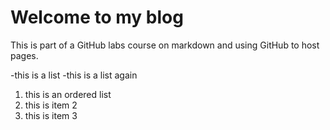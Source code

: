 # Welcome to my blog

This is part of a GitHub labs course on markdown and using GitHub to host pages.

-this is a list
-this is a list again

1. this is an ordered list
2. this is item 2
3. this is item 3

